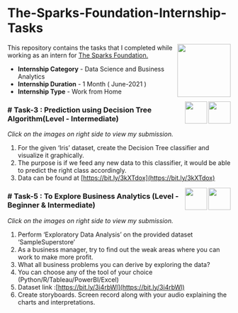#   The-Sparks-Foundation-Internship-Tasks
<img align = right height = 120 width = 120 src = https://www.thesparksfoundationsingapore.org/images/logo_small.png>



This repository contains the tasks that I completed while working as an intern for [The Sparks Foundation.](https://www.thesparksfoundationsingapore.org/)
- **Internship Category** - Data Science and Business Analytics
- **Internship Duration** - 1 Month ( June-2021 )
- **Internship Type** - Work from Home



[<img align = right height = 50 width = 50 src = https://cdn0.iconfinder.com/data/icons/music-231/48/Music-01-256.png>](https://github.com/riddhi-jain/The-Sparks-Foundation-Internship-Tasks/blob/main/Task_3_Decision_Tree/bandicam%202021-06-11%2000-12-56-754.mp4)
[<img align = right height = 50 width = 50 src = https://cdn0.iconfinder.com/data/icons/work-from-home-19/512/DocumentManagement-documentation-folder-projectmanagement-filemanagement-512.png>](https://github.com/riddhi-jain/The-Sparks-Foundation-Internship-Tasks/blob/main/Task_3_Decision_Tree/Notebook.ipynb)

### # Task-3 : Prediction using Decision Tree Algorithm(Level - Intermediate)
_Click on the images on right side to view my submission._

1. For the given ‘Iris’ dataset, create the Decision Tree classifier and visualize it graphically.
1. The purpose is if we feed any new data to this classifier, it would be able to predict the right class accordingly.
1. Data can be found at [https://bit.ly/3kXTdox](https://bit.ly/3kXTdox)

[<img align = right height = 50 width = 50 src = https://cdn0.iconfinder.com/data/icons/music-231/48/Music-01-256.png>](https://github.com/riddhi-jain/The-Sparks-Foundation-Internship-Tasks/blob/main/Task_5_EDA_SampleSuperstore/EDASampleSuperstore.mp4)
[<img align = right height = 50 width = 50 src = https://cdn0.iconfinder.com/data/icons/work-from-home-19/512/DocumentManagement-documentation-folder-projectmanagement-filemanagement-512.png>](https://public.tableau.com/app/profile/riddhi.jain6841/viz/SampleSuperStoreDashboard_16242997687360/Dashboard1)
### # Task-5 : To Explore Business Analytics (Level - Beginner & Intermediate)
_Click on the images on right side to view my submission._

1. Perform ‘Exploratory Data Analysis’ on the provided dataset ‘SampleSuperstore’
1. As a business manager, try to find out the weak areas where you can work to make more profit.
1. What all business problems you can derive by exploring the data?
1. You can choose any of the tool of your choice (Python/R/Tableau/PowerBI/Excel)
1. Dataset link :[https://bit.ly/3i4rbWl](https://bit.ly/3i4rbWl)
1. Create storyboards. Screen record along with your audio explaining the charts and interpretations.

